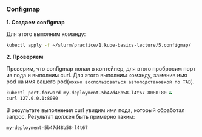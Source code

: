 ### Configmap

**1. Создаем configmap**

Для этого выполним команду:
```bash
kubectl apply -f ~/slurm/practice/1.kube-basics-lecture/5.configmap/
```
**2. Проверяем**

Проверим, что configmap попал в контейнер, для этого пробросим порт из пода и выполним curl.
Для этого выполним команду, заменив имя pod на имя вашего pod(``можно воспользоваться автоподстановкой по TAB``).
```bash
kubectl port-forward my-deployment-5b47d48b58-l4t67 8080:80 &
curl 127.0.0.1:8080
```
В результате выполнения curl увидим имя пода, который обработал запрос. Результат должен быть примерно таким:
```bash
my-deployment-5b47d48b58-l4t67
```
